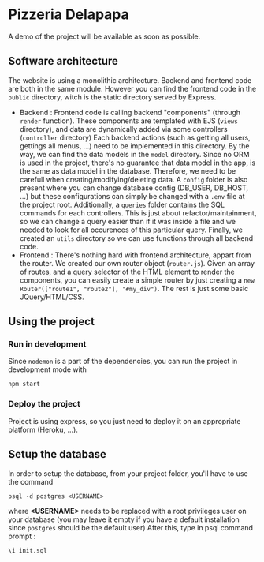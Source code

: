 # Pizzeria Delapapa

A demo of the project will be available as soon as possible.

## Software architecture

The website is using a monolithic architecture. Backend and frontend code are both in the same module. However you can find the frontend code in the `public` directory, witch is the static directory served by Express.

- Backend :
Frontend code is calling backend "components" (through `render` function). These components are templated with EJS (`views` directory), and data are dynamically added via some controllers (`controller` directory)
Each backend actions (such as getting all users, gettings all menus, ...) need to be implemented in this directory.
By the way, we can find the data models in the `model` directory. Since no ORM is used in the project, there's no guarantee that data model in the app, is the same as data model in the database. Therefore, we need to be carefull when creating/modifying/deleting data.
A `config` folder is also present where you can change database config (DB_USER, DB_HOST, ...) but these configurations can simply be changed with a `.env` file at the project root.
Additionally, a `queries` folder contains the SQL commands for each controllers. This is just about refactor/maintainment, so we can change a query easier than if it was inside a file and we needed to look for all occurences of this particular query.
Finally, we created an `utils` directory so we can use functions through all backend code.
- Frontend :
There's nothing hard with frontend architecture, appart from the router. We created our own router object (`router.js`). Given an array of routes, and a query selector of the HTML element to render the components, you can easily create a simple router by just creating a `new Router(["route1", "route2"], "#my_div")`. The rest is just some basic JQuery/HTML/CSS.

## Using the project

### Run in development
Since `nodemon` is a part of the dependencies, you can run the project in development mode with 
```
npm start
```

### Deploy the project
Project is using express, so you just need to deploy it on an appropriate platform (Heroku, ...). 

## Setup the database
In order to setup the database, from your project folder, you'll have to use the command 
```
psql -d postgres <USERNAME>
``` 
where **\<USERNAME\>** needs to be replaced with a root privileges user on your database (you may leave it empty if you have a default installation since `postgres` should be the default user)
After this, type in psql command prompt :
```
\i init.sql
```